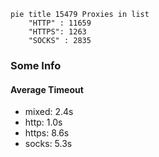 
```mermaid
pie title 15479 Proxies in list
    "HTTP" : 11659
    "HTTPS": 1263
    "SOCKS" : 2835
```

### Some Info
#### Average Timeout

- mixed: 2.4s
- http: 1.0s
- https: 8.6s
- socks: 5.3s